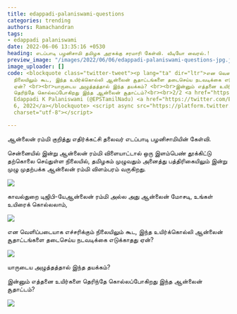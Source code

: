 ```yaml
---
title: edappadi-palaniswami-questions
categories: trending
authors: Ramachandran
tags:
- edappadi palaniswami
date: 2022-06-06 13:35:16 +0530
heading: எடப்பாடி பழனிசாமி தமிழக அரசுக்கு சரமாரி கேள்வி. வீடியோ வைரல்.!
preview_image: "/images/2022/06/06/edappadi-palaniswami-questions-jpg.jpeg"
image_uploader: []
code: <blockquote class="twitter-tweet"><p lang="ta" dir="ltr">என வெளிப்படையாக எச்சரிக்கும்
  நிலையிலும் கூட, இந்த உயிர்க்கொல்லி ஆன்லைன் சூதாட்டங்களை தடைசெய்ய நடவடிக்கை எடுக்காதது
  ஏன்? <br><br>யாருடைய அழுத்தத்தால் இந்த தயக்கம்? <br><br>இன்னும் எத்தனை உயிர்களை
  தெரிந்தே கொல்லப்போகிறது இந்த ஆன்லைன் சூதாட்டம்?<br><br>2/2 <a href="https://t.co/73FLXKjYao">pic.twitter.com/73FLXKjYao</a></p>&mdash;
  Edappadi K Palaniswami (@EPSTamilNadu) <a href="https://twitter.com/EPSTamilNadu/status/1533721770741891074?ref_src=twsrc%5Etfw">June
  6, 2022</a></blockquote> <script async src="https://platform.twitter.com/widgets.js"
  charset="utf-8"></script>

---
```

ஆன்லைன் ரம்மி குறித்து எதிர்க்கட்சி தலைவர் எடப்பாடி பழனிசாமியின் கேள்வி.

சென்னையில் இன்று ஆன்லைன் ரம்மி விளையாட்டால் ஒரு இளம்பெண் தூக்கிட்டு தற்கொலை செய்துள்ள நிலையில், தமிழகம் முழுவதும் அனைத்து பத்திரிகையிலும் இன்று முழு முதற்பக்க ஆன்லைன் ரம்மி விளம்பரம் வருகிறது.

![](/images/2022/06/06/online-rummy-3-jpg.jpeg)

காவல்துறை டிஜிபி-யேஆன்லைன் ரம்மி அல்ல அது ஆன்லைன் மோசடி, உங்கள் உயிரைக் கொல்லலாம்,

![](/images/2022/06/06/online-rummy-1-jpg.jpeg)

என வெளிப்படையாக எச்சரிக்கும் நிலையிலும் கூட, இந்த உயிர்க்கொல்லி ஆன்லைன் சூதாட்டங்களை தடைசெய்ய நடவடிக்கை எடுக்காதது ஏன்?

![](/images/2022/06/06/online-rummy-4-jpg.jpeg)

யாருடைய அழுத்தத்தால் இந்த தயக்கம்?

இன்னும் எத்தனை உயிர்களை தெரிந்தே கொல்லப்போகிறது இந்த ஆன்லைன் சூதாட்டம்?

![](/images/2022/06/06/online-rummy-2-jpg.jpeg)
